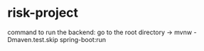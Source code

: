 # risk-project

command to run the backend:
go to the root directory -> mvnw -Dmaven.test.skip spring-boot:run
